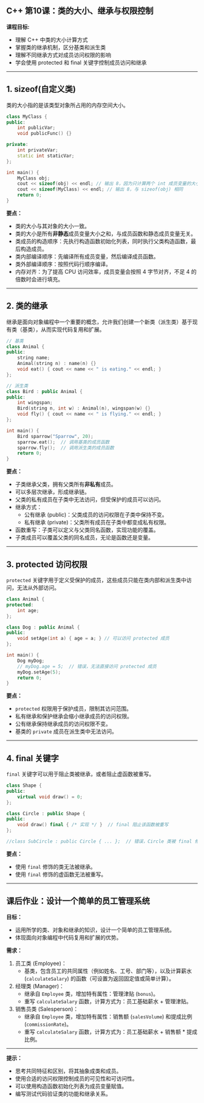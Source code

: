 ## C++ 第10课：类的大小、继承与权限控制

**课程目标:**

* 理解 C++ 中类的大小计算方式
* 掌握类的继承机制，区分基类和派生类
* 理解不同继承方式对成员访问权限的影响
* 学会使用 protected 和 final 关键字控制成员访问和继承

---

## 1. sizeof(自定义类)

类的大小指的是该类型对象所占用的内存空间大小。

```cpp
class MyClass {
public:
    int publicVar;
    void publicFunc() {}

private:
    int privateVar;
    static int staticVar;
};

int main() {
    MyClass obj;
    cout << sizeof(obj) << endl; // 输出 8，因为只计算两个 int 成员变量的大小
    cout << sizeof(MyClass) << endl; // 输出 8，与 sizeof(obj) 相同
    return 0;
}
```

**要点：**

* 类的大小与其对象的大小一致。
* 类的大小是所有**非静态**成员变量大小之和，与成员函数和静态成员变量无关。
* 类成员的构造顺序：先执行构造函数初始化列表，同时执行父类构造函数，最后构造成员。
* 类内部编译顺序：先编译所有成员变量，然后编译成员函数。
* 类外部编译顺序：按照代码行顺序编译。
* 内存对齐：为了提高 CPU 访问效率，成员变量会按照 4 字节对齐，不足 4 的倍数时会进行填充。

---

## 2. 类的继承

继承是面向对象编程中一个重要的概念，允许我们创建一个新类（派生类）基于现有类（基类），从而实现代码复用和扩展。

```cpp
// 基类
class Animal {
public:
    string name;
    Animal(string n) : name(n) {}
    void eat() { cout << name << " is eating." << endl; }
};

// 派生类
class Bird : public Animal {
public:
    int wingspan;
    Bird(string n, int w) : Animal(n), wingspan(w) {}
    void fly() { cout << name << " is flying." << endl; }
};

int main() {
    Bird sparrow("Sparrow", 20);
    sparrow.eat();  // 调用基类的成员函数
    sparrow.fly();  // 调用派生类的成员函数
    return 0;
}
```

**要点：**

* 子类继承父类，拥有父类所有**非私有**成员。
* 可以多层次继承，形成继承链。
* 父类的私有成员在子类中无法访问，但受保护的成员可以访问。
* 继承方式：
    * 公有继承 (public)：父类成员的访问权限在子类中保持不变。
    * 私有继承 (private)：父类所有成员在子类中都变成私有权限。
* 函数重写：子类可以定义与父类同名函数，实现功能的覆盖。
* 子类成员可以覆盖父类的同名成员，无论是函数还是变量。

---

## 3. protected 访问权限

`protected` 关键字用于定义受保护的成员，这些成员只能在类内部和派生类中访问，无法从外部访问。

```cpp
class Animal {
protected:
    int age;
};

class Dog : public Animal {
public:
    void setAge(int a) { age = a; } // 可以访问 protected 成员
};

int main() {
    Dog myDog;
    // myDog.age = 5;  // 错误，无法直接访问 protected 成员
    myDog.setAge(5); 
    return 0;
}
```

**要点：**

* `protected` 权限用于保护成员，限制其访问范围。
* 私有继承和保护继承会缩小继承成员的访问权限。
* 公有继承保持继承成员的访问权限不变。
* 基类的 `private` 成员在派生类中无法访问。

---


## 4. final 关键字

`final` 关键字可以用于阻止类被继承，或者阻止虚函数被重写。

```cpp
class Shape {
public:
    virtual void draw() = 0;
};

class Circle : public Shape {
public:
    void draw() final { /* 实现 */ }  // final 阻止该函数被重写
};

//class SubCircle : public Circle { ... };  // 错误，Circle 类被 final 修饰，无法被继承
```

**要点：**

* 使用 `final` 修饰的类无法被继承。
* 使用 `final` 修饰的虚函数无法被重写。

---

## 课后作业：设计一个简单的员工管理系统

**目标：**

- 运用所学的类、对象和继承的知识，设计一个简单的员工管理系统。
- 体现面向对象编程中代码复用和扩展的优势。

**需求：**

1. 员工类 (Employee)：
   - 基类，包含员工的共同属性（例如姓名、工号、部门等），以及计算薪水 (`calculateSalary`) 的函数（可设置为返回固定值或简单计算）。
2. 经理类 (Manager)：
   - 继承自 `Employee` 类，增加特有属性：管理津贴 (`bonus`)。
   - 重写 `calculateSalary` 函数，计算方式为：员工基础薪水 + 管理津贴。
3. 销售员类 (Salesperson)：
   - 继承自 `Employee` 类，增加特有属性：销售额 (`salesVolume`) 和提成比例 (`commissionRate`)。
   - 重写 `calculateSalary` 函数，计算方式为：员工基础薪水 + 销售额 * 提成比例。

---

**提示：**

* 思考共同特征和区别，将其抽象成类和成员。
* 使用合适的访问权限控制成员的可见性和可访问性。
* 可以使用构造函数初始化列表为成员变量賦值。
* 编写测试代码验证类的功能和继承关系。